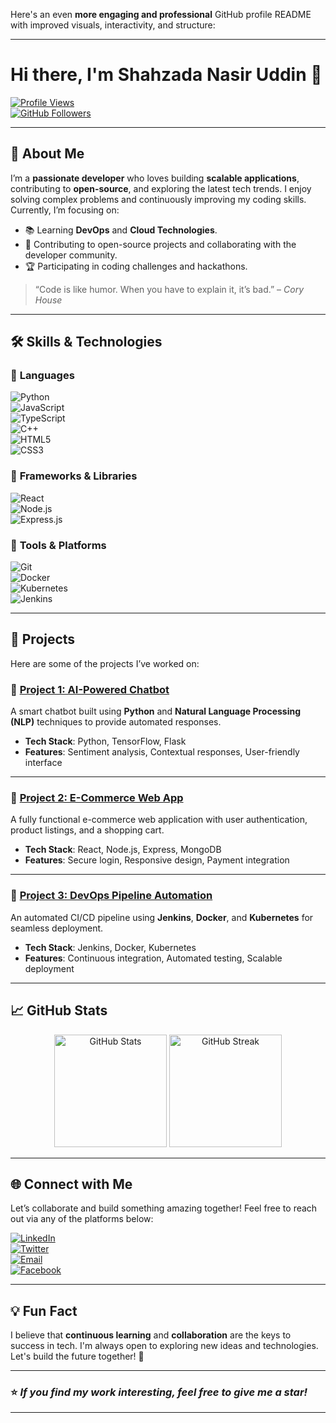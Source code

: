 Here's an even **more engaging and professional** GitHub profile README with improved visuals, interactivity, and structure:

---

# Hi there, I'm **Shahzada Nasir Uddin** 👋

[![Profile Views](https://komarev.com/ghpvc/?username=shahzadanasiruddin&label=Profile%20views&color=blue&style=flat-square)](https://github.com/shahzadanasiruddin)  
[![GitHub Followers](https://img.shields.io/github/followers/shahzadanasiruddin?label=Followers&style=social)](https://github.com/shahzadanasiruddin)

---

## 🚀 About Me

I’m a **passionate developer** who loves building **scalable applications**, contributing to **open-source**, and exploring the latest tech trends. I enjoy solving complex problems and continuously improving my coding skills. Currently, I’m focusing on:

- 📚 Learning **DevOps** and **Cloud Technologies**.  
- 💼 Contributing to open-source projects and collaborating with the developer community.  
- 🏆 Participating in coding challenges and hackathons.  

> “Code is like humor. When you have to explain it, it’s bad.” – _Cory House_

---

## 🛠️ Skills & Technologies

### 🔹 **Languages**  
![Python](https://img.shields.io/badge/Python-3776AB?style=for-the-badge&logo=python&logoColor=white)  
![JavaScript](https://img.shields.io/badge/JavaScript-F7DF1E?style=for-the-badge&logo=javascript&logoColor=black)  
![TypeScript](https://img.shields.io/badge/TypeScript-007ACC?style=for-the-badge&logo=typescript&logoColor=white)  
![C++](https://img.shields.io/badge/C++-00599C?style=for-the-badge&logo=c%2B%2B&logoColor=white)  
![HTML5](https://img.shields.io/badge/HTML5-E34F26?style=for-the-badge&logo=html5&logoColor=white)  
![CSS3](https://img.shields.io/badge/CSS3-1572B6?style=for-the-badge&logo=css3&logoColor=white)  

### 🔹 **Frameworks & Libraries**  
![React](https://img.shields.io/badge/React-61DAFB?style=for-the-badge&logo=react&logoColor=black)  
![Node.js](https://img.shields.io/badge/Node.js-339933?style=for-the-badge&logo=nodedotjs&logoColor=white)  
![Express.js](https://img.shields.io/badge/Express.js-000000?style=for-the-badge&logo=express&logoColor=white)

### 🔹 **Tools & Platforms**  
![Git](https://img.shields.io/badge/Git-F05032?style=for-the-badge&logo=git&logoColor=white)  
![Docker](https://img.shields.io/badge/Docker-2496ED?style=for-the-badge&logo=docker&logoColor=white)  
![Kubernetes](https://img.shields.io/badge/Kubernetes-326CE5?style=for-the-badge&logo=kubernetes&logoColor=white)  
![Jenkins](https://img.shields.io/badge/Jenkins-D24939?style=for-the-badge&logo=jenkins&logoColor=white)

---

## 🌟 Projects

Here are some of the projects I’ve worked on:

### 🔗 [**Project 1: AI-Powered Chatbot**](https://github.com/shahzadanasiruddin/project1)  
A smart chatbot built using **Python** and **Natural Language Processing (NLP)** techniques to provide automated responses.

- **Tech Stack**: Python, TensorFlow, Flask  
- **Features**: Sentiment analysis, Contextual responses, User-friendly interface  

---

### 🔗 [**Project 2: E-Commerce Web App**](https://github.com/shahzadanasiruddin/project2)  
A fully functional e-commerce web application with user authentication, product listings, and a shopping cart.

- **Tech Stack**: React, Node.js, Express, MongoDB  
- **Features**: Secure login, Responsive design, Payment integration  

---

### 🔗 [**Project 3: DevOps Pipeline Automation**](https://github.com/shahzadanasiruddin/project3)  
An automated CI/CD pipeline using **Jenkins**, **Docker**, and **Kubernetes** for seamless deployment.

- **Tech Stack**: Jenkins, Docker, Kubernetes  
- **Features**: Continuous integration, Automated testing, Scalable deployment  

---

## 📈 GitHub Stats

<div align="center">
  <img height="180em" src="https://github-readme-stats.vercel.app/api?username=shahzadanasiruddin&show_icons=true&hide_border=true&count_private=true&theme=radical" alt="GitHub Stats" />
  <img height="180em" src="https://github-readme-streak-stats.herokuapp.com/?user=shahzadanasiruddin&hide_border=true&theme=radical" alt="GitHub Streak" />
</div>

---

## 🌐 Connect with Me

Let’s collaborate and build something amazing together! Feel free to reach out via any of the platforms below:

[![LinkedIn](https://img.shields.io/badge/LinkedIn-0077B5?style=for-the-badge&logo=linkedin&logoColor=white)](https://linkedin.com/in/shahzadanasiruddin)  
[![Twitter](https://img.shields.io/badge/Twitter-1DA1F2?style=for-the-badge&logo=twitter&logoColor=white)](https://twitter.com/shahzadanasiruddin)  
[![Email](https://img.shields.io/badge/Email-EA4335?style=for-the-badge&logo=gmail&logoColor=white)](mailto:shahzadanasiruddin@example.com)  
[![Facebook](https://img.shields.io/badge/Facebook-1877F2?style=for-the-badge&logo=facebook&logoColor=white)](https://www.facebook.com/shahzada.nasir.uddin)

---

## 💡 Fun Fact

I believe that **continuous learning** and **collaboration** are the keys to success in tech. I'm always open to exploring new ideas and technologies. Let's build the future together! 🚀

---

### ⭐️ _If you find my work interesting, feel free to give me a star!_

---

